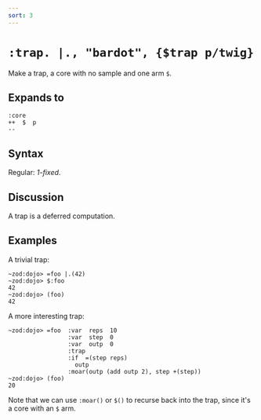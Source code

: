```yaml
---
sort: 3
---
```


# `:trap. |., "bardot", {$trap p/twig}`

Make a trap, a core with no sample and one arm `$`.

## Expands to

```
:core
++  $  p
--
``` 

## Syntax

Regular: *1-fixed*.

## Discussion

A trap is a deferred computation.

## Examples

A trivial trap:

```
~zod:dojo> =foo |.(42)
~zod:dojo> $:foo
42
~zod:dojo> (foo)
42
```

A more interesting trap:

```
~zod:dojo> =foo  :var  reps  10
                 :var  step  0
                 :var  outp  0
                 :trap
                 :if  =(step reps)
                   outp
                 :moar(outp (add outp 2), step +(step))
~zod:dojo> (foo)
20
```

Note that we can use `:moar()` or `$()` to recurse back into the
trap, since it's a core with an `$` arm.
